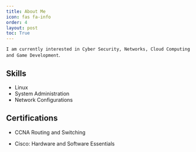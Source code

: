 ```yaml
---
title: About Me
icon: fas fa-info
order: 4
layout: post
toc: True
---
```


`I am currently interested in Cyber Security, Networks, Cloud Computing and Game Development`.


## Skills

- Linux
- System Administration
- Network Configurations

## Certifications

- CCNA Routing and Switching

- Cisco: Hardware and Software Essentials








